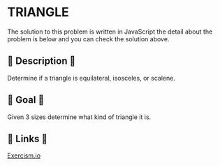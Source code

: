 # TRIANGLE

The solution to this problem is written in JavaScript the detail about the problem is below and you can check the solution above.

## 💬 Description 💬

Determine if a triangle is equilateral, isosceles, or scalene.

## 🏁 Goal 🏁

Given 3 sizes determine what kind of triangle it is.

## 🔗 Links 🔗

[Exercism.io](https://exercism.io/)
